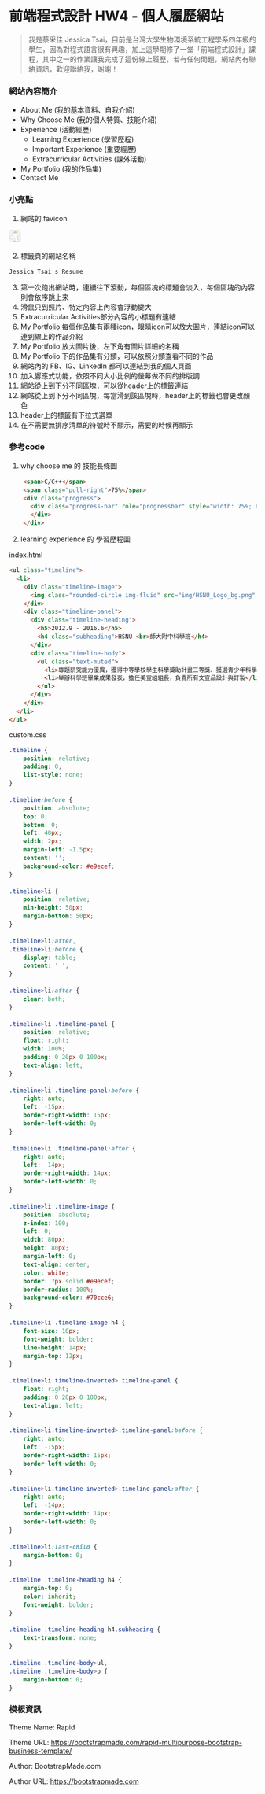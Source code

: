 # 前端程式設計 HW4 - 個人履歷網站
>我是蔡采佳 Jessica Tsai，目前是台灣大學生物環境系統工程學系四年級的學生，因為對程式語言很有興趣，加上這學期修了一堂「前端程式設計」課程，其中之一的作業讓我完成了這份線上履歷，若有任何問題，網站內有聯絡資訊，歡迎聯絡我，謝謝！


### 網站內容簡介
- About Me (我的基本資料、自我介紹)
- Why Choose Me (我的個人特質、技能介紹)
- Experience (活動經歷)
  - Learning Experience (學習歷程)
  - Important Experience (重要經歷)
  - Extracurricular Activities (課外活動)
- My Portfolio (我的作品集)
- Contact Me

### 小亮點
1. 網站的 favicon
<pre><code><img src='/img/favicon.jpg'></img>
</code></pre>

2. 標籤頁的網站名稱
<pre><code>Jessica Tsai's Resume</img>
</code></pre>

3. 第一次跑出網站時，連續往下滾動，每個區塊的標題會淡入，每個區塊的內容則會依序跳上來
4. 滑鼠只到照片、特定內容上內容會浮動變大
5. Extracurricular Activities部分內容的小標題有連結
6. My Portfolio 每個作品集有兩種icon，眼睛icon可以放大圖片，連結icon可以連到線上的作品介紹
7. My Portfolio 放大圖片後，左下角有圖片詳細的名稱
7. My Portfolio 下的作品集有分類，可以依照分類查看不同的作品
8. 網站內的 FB、IG、LinkedIn 都可以連結到我的個人頁面
9. 加入響應式功能，依照不同大小比例的螢幕做不同的排版調
10. 網站從上到下分不同區塊，可以從header上的標籤連結
10. 網站從上到下分不同區塊，每當滑到該區塊時，header上的標籤也會更改顏色
11. header上的標籤有下拉式選單
12. 在不需要無排序清單的符號時不顯示，需要的時候再顯示

### 參考code
1. why choose me 的 技能長條圖

```html
    <span>C/C++</span>
    <span class="pull-right">75%</span>
    <div class="progress">
      <div class="progress-bar" role="progressbar" style="width: 75%; background-color: #1bb1dc;" aria-valuenow="75" aria-valuemin="0" aria-valuemax="100">
      </div>
    </div>
```

2. learning experience 的 學習歷程圖

index.html
```html
<ul class="timeline">
  <li>
    <div class="timeline-image">
      <img class="rounded-circle img-fluid" src="img/HSNU_Logo_bg.png" alt="123">
    </div>
    <div class="timeline-panel">
      <div class="timeline-heading">
        <h5>2012.9 - 2016.6</h5>
        <h4 class="subheading">HSNU <br>師大附中科學班</h4>
      </div>
      <div class="timeline-body">
        <ul class="text-muted">
          <li>專題研究能力優異，獲得中等學校學生科學獎助計畫三等獎、獲選青少年科學人才培育計畫</li>
          <li>舉辦科學班畢業成果發表，擔任美宣組組長，負責所有文宣品設計與訂製</li>
        </ul>
      </div>
    </div>
  </li>
</ul>
```
custom.css
```css
.timeline {
    position: relative;
    padding: 0;
    list-style: none;
}

.timeline:before {
    position: absolute;
    top: 0;
    bottom: 0;
    left: 40px;
    width: 2px;
    margin-left: -1.5px;
    content: '';
    background-color: #e9ecef;
}

.timeline>li {
    position: relative;
    min-height: 50px;
    margin-bottom: 50px;
}

.timeline>li:after,
.timeline>li:before {
    display: table;
    content: ' ';
}

.timeline>li:after {
    clear: both;
}

.timeline>li .timeline-panel {
    position: relative;
    float: right;
    width: 100%;
    padding: 0 20px 0 100px;
    text-align: left;
}

.timeline>li .timeline-panel:before {
    right: auto;
    left: -15px;
    border-right-width: 15px;
    border-left-width: 0;
}

.timeline>li .timeline-panel:after {
    right: auto;
    left: -14px;
    border-right-width: 14px;
    border-left-width: 0;
}

.timeline>li .timeline-image {
    position: absolute;
    z-index: 100;
    left: 0;
    width: 80px;
    height: 80px;
    margin-left: 0;
    text-align: center;
    color: white;
    border: 7px solid #e9ecef;
    border-radius: 100%;
    background-color: #70cce6;
}

.timeline>li .timeline-image h4 {
    font-size: 10px;
    font-weight: bolder;
    line-height: 14px;
    margin-top: 12px;
}

.timeline>li.timeline-inverted>.timeline-panel {
    float: right;
    padding: 0 20px 0 100px;
    text-align: left;
}

.timeline>li.timeline-inverted>.timeline-panel:before {
    right: auto;
    left: -15px;
    border-right-width: 15px;
    border-left-width: 0;
}

.timeline>li.timeline-inverted>.timeline-panel:after {
    right: auto;
    left: -14px;
    border-right-width: 14px;
    border-left-width: 0;
}

.timeline>li:last-child {
    margin-bottom: 0;
}

.timeline .timeline-heading h4 {
    margin-top: 0;
    color: inherit;
    font-weight: bolder;
}

.timeline .timeline-heading h4.subheading {
    text-transform: none;
}

.timeline .timeline-body>ul,
.timeline .timeline-body>p {
    margin-bottom: 0;
}
```
### 模板資訊
Theme Name: Rapid

Theme URL: https://bootstrapmade.com/rapid-multipurpose-bootstrap-business-template/

Author: BootstrapMade.com

Author URL: https://bootstrapmade.com
